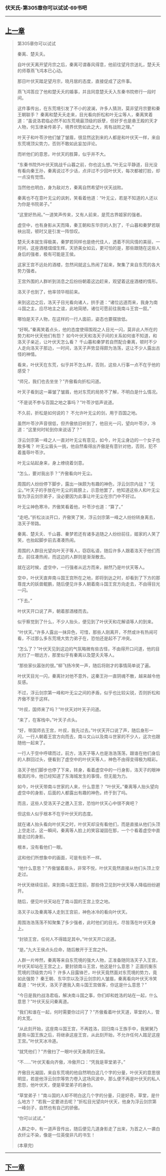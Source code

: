 ### 伏天氏-第305章你可以试试-69书吧

--------
[上一章](./183fb108026eaf0d5dbaa87cdd5c623d.md)
--------


>
>
>
>第305章你可以试试
>
>秦离、楚夭夭。
>
>自叶伏天离开望月宗之后，秦离可谓春风得意，他前往望月宗送礼，楚夭夭的师尊燕飞鸿本已心动。
>
>那日叶伏天踏足望月宗，晓月居的态度，直接促成了这件事。
>
>燕飞鸿答应了他和楚夭夭的婚事，并且同意楚夭夭入东秦书院修行一段时间。
>
>这件事传出，在东荒境引发了不小的波澜，许多人猜测，莫非望月宗要和秦王朝联手？
>秦离和楚夭夭走来，目光看向折松和叶无尘等人，秦离笑着道：“虽说洛君临必然不如东荒境最顶级的妖孽，但好歹也是悬王殿的天才人物，何玉律亲传弟子，境界优势如此之大，焉有战败之理。”
>
>叶天子和叶苓汐他们皱了皱眉，很显然这到来的人都是和叶伏天一样，来自东荒境顶尖势力，否则不敢如此妄加评论。
>
>而听他们的意思，叶伏天的胜算，似乎并不大。
>
>“东秦书院外叶伏天挑战千山暮之前，你也这么想。”叶无尘平静道，目光没有看向秦王孙，秦离说过不少话，点评过不少回叶伏天，每次都被打脸，却一点没有觉悟。
>
>当然他也明白，身为敌对方，秦离自然希望叶伏天战败。
>
>秦离也不在意叶无尘的讽刺，笑看着他道：“叶无尘，若是不知道的人还以为你是书院弟子。”
>
>“这里好热闹。”一道笑声传来，又有人前来，是荒古界姬家的强者。
>
>虚空中，也有身影从天而降，秦王朝和东华宗的人到了，千山暮和秦梦若联袂出现，顿时又是引发一阵惊叹。
>
>楚夭夭本就生得极美，秦梦若同样也是绝代佳人，透着不同风情的美丽，一时间，这座酒楼熠熠生辉，天骄美女如云，更可怕的是，那些跟随在这些人身后的强者，极有可能是王侯。
>
>这家王宫不远处的酒楼，忽然间就这么热闹了起来，聚集了来自东荒的各大势力强者。
>
>王宫外围的人群听到消息之后纷纷朝着这边赶来，观望着这座酒楼的情形。
>
>洛天子也到了，他率领华相前来。
>
>来到这边之后，洛天子目光看向诸人，拱手道：“诸位远道而来，我身为南斗国之主，应尽地主之谊，此地简陋，诸位可愿前往我南斗王宫一叙。”
>
>哪怕是天子人物，在这样的一行人面前，姿态也要摆放低。
>
>“好啊。”秦离笑着点头，他的态度使得围观之人目光一闪，莫非此人所在的势力和叶伏天他们有怨？
>如今叶伏天和洛天子间的关系如何谁不知道，和洛天子亲近，让叶伏天怎么看？
>千山暮和秦梦若自然配合秦离，顿时不少人走向洛天子那边，一时间，洛天子声势显得颇为浩荡，这让不少人露出古怪的神情。
>
>看来，叶伏天在东荒，似乎并不怎么样，否则，这些人行事一点不在乎他的感受？
>
>“师兄，我们也去坐坐？”齐傲看向折松问道。
>
>叶天子看到这一幕皱了皱眉，他对东荒的局势不了解，不明白是什么情况。
>
>“不是说不参与百国之地之事吗？”叶苓汐低声说道。
>
>不久前，折松是如何说的？
>不允许叶无尘的剑，用于百国之地。
>
>虽然叶苓汐声音很低，但齐傲依旧听到了，他目光一闪，望向叶苓汐，冷道：“这里何时轮到你来说话了？”
>
>浮云剑宗第一峰之人一直对叶无尘有意见，如今，叶无尘身边的一个女子也敢多嘴？
>叶无尘眉头一挑，他自然看得出齐傲是有意针对他，否则，犯不着羞辱叶苓汐。
>
>叶无尘站起身来，身上缭绕着剑意。
>
>“怎么，要对我出手？”齐傲看向叶无尘。
>
>周围的人纷纷停下脚步，露出一抹颇为有趣的神色，浮云剑宗内战？
>“无尘。”叶天子的手放在叶无尘的肩膀上，示意他罢了，他知道这些人和叶无尘皆为浮云剑宗弟子，没必要因为此事让叶无尘在宗门中不好过。
>
>叶无尘神色寒冷，齐傲笑看着他，叶苓汐也道：“算了。”
>
>“走吧。”折松淡淡开口，齐傲笑了笑，浮云剑宗第一峰之人纷纷转身离去，洛天子带路。
>
>秦离、楚夭夭、千山暮、秦梦若还有诸多追随之人纷纷前往，姬家的人笑了笑，也抬起脚步前去凑凑热闹。
>
>周围的人群目光望向叶天子等人，窃窃私语，随后许多人跟着洛天子他们而去，前往凑热闹，而这边的人群则是渐渐散去。
>
>就在这时候，虚空中，一行强者从远方而来，赫然乃是叶伏天等人。
>
>空中，叶伏天直奔南斗国王宫所在之地，即将到达之时，却看到了下方的那尊庞大的妖兽鲲鹏，随后便见许多人朝着南斗国王宫方向走去，不由得目光一闪。
>
>“下去。”
>
>叶伏天开口说了声，朝着那酒楼而去。
>
>似乎察觉到了什么，不少人抬头，便见到了叶伏天和花解语等人的到来。
>
>“叶伏天。”许多人露出一抹异色，可惜，那些人刚离开，不然或许有热闹可看，不过那么多东荒境大势力弟子在，恐怕还是起不了冲突。
>
>“怎么了？”叶伏天见到这边的气氛略微有些古怪，不由得开口问道，他的目光扫了一眼远方，那里似乎有秦离以及楚夭夭等人。
>
>“那些家伙嚣张的很。”柳飞扬冷笑一声，随后将刚才的事情简单说了遍。
>
>叶伏天目光一闪，秦离针对他不意外，这秦王孙一直阴魂不散，越来越令他反感。
>
>不过，浮云剑宗第一峰和叶无尘之间的矛盾，似乎也比较尖锐，否则折松和齐傲不至于这样。
>
>“叶叔，国师来了吗？”叶伏天对叶天子问道。
>
>“来了，在客栈中。”叶天子点头。
>
>“好，带国师去王宫，叶叔，我先过去。”叶伏天开口说了声，随后身形一闪，一行人朝着王宫方向而去，南斗文山以及南斗世家的不少人，这次也跟随他一起来了。
>
>一行人于空中呼啸而过，前方，洛天子等人也是浩浩荡荡，跟谁在他们身后的人群回过头，便看到了虚空中的叶伏天等人，神色不由得变得极为精彩。
>
>洛天子他们脚步也停了下来，转身，看着虚空中的一行身影，洛天子的眼神极其的冷，他已经知道了东海城发生的事情，但无能为力。
>
>如今，叶伏天带南斗世家的人来，什么意思？
>“叶伏天。”秦离等人抬头望向虚空中的身影，后面的人都露出有趣的神色，终于到了吗。
>
>而且，这些人受洛天子之邀入王宫，恐怕叶伏天心中很不爽吧？
>
>但这些人似乎根本不在乎叶伏天的态度。
>
>就在诸人抬头看向叶伏天之时，叶伏天却没有看他们，而是直接从他们头顶上空走过，这一瞬间，秦离等人脸上的笑容凝固在那，一个个看着虚空中直接走过的身影。
>
>根本，没有看他们一眼。
>
>这和他们所想象中的画面，可是有些不一样。
>
>“他什么意思？”齐傲皱着眉头，非常不悦，叶伏天竟然直接从他们头顶上空走过。
>
>叶伏天继续往前，来到南斗国王宫前，那些侍卫见到叶伏天等人降临纷纷避开。
>
>随后，便见叶伏天站在了南斗国的王宫上空之地。
>
>洛天子以及秦离等人走到王宫前，神色冰冷的看向叶伏天。
>
>周围浩浩荡荡不知聚集了多少强者，此时他们的目光，尽皆落在叶伏天身上。
>
>“封锁王宫，任何人不得踏足其中。”叶伏天开口说道。
>
>“是。”九大王侯点头应命，随后散开于王宫之外。
>
>人群一片哗然，秦离等来自东荒境的强大人物，正准备随同洛天子入王宫，叶伏天却站在王宫之上，要封锁南斗王宫，他这是什么意思？
>正面抗衡东荒境的顶级势力吗？
>许多人目露锋芒，叶伏天竟然面对东荒境的势力，竟如此强势？
>秦王朝、东华宗以及浮云剑宗的人皱眉，秦离看向叶伏天冷笑着道：“叶伏天，洛天子邀我入南斗国王宫做客，你这是什么意思？”
>
>“今日是我约战洛君临，解决南斗国之事，你们却和姓洛的站在一起，什么意思？”叶伏天反问秦离道。
>
>“我们和谁在一起，何时需要你过问了？”齐傲看着叶伏天道，草堂的人，管的太宽。
>
>“从此刻开始，这座南斗国王宫，不再姓洛，回归南斗王族手中，我舅舅乃是南斗国王族之后，将继承这座王宫，从此刻开始，不允许任何人踏足这座王宫。”叶伏天冰冷道。
>
>“就凭他们？”齐傲扫了一眼叶伏天身周的王侯。
>
>“不……”叶伏天看向齐傲，冷傲开口：“凭我是草堂弟子。”
>
>齐傲目光凝固，来自东荒境的他自然明白这几个字的分量，叶伏天的意思很明显，若是他浮云剑宗等势力卷入这场风波中，那么便不再是叶伏天的私人恩怨，他叶伏天，便是草堂弟子的身份。
>
>“草堂弟子！”南斗国的人却不明白这几个字的分量，只是好奇，草堂，是什么地方？
>“若我一定要进去呢？”折松目光望向叶伏天，他身为浮云剑宗第一峰剑子，自然也有自己的骄傲。
>
>“你可以试试。”
>
>人群之中，有一道声音传出，随后便见几道身影走了出来，为首之人一袭白衣纤尘不染，像是一位英俊非凡的书生！
>
>(本章完)
>
>

--------
[下一章](./025bca41bab398e134887fcda4b9be0f.md)
--------
